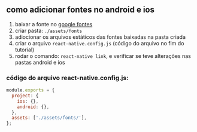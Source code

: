 ## como adicionar fontes no android e ios

1. baixar a fonte no [google fontes](https://fonts.google.com/)
2. criar pasta: `./assets/fonts`
3. adiocionar os arquivos estáticos das fontes baixadas na pasta criada
4. criar o arquivo `react-native.config.js` (código do arquivo no fim do tutorial)
5. rodar o comando: `react-native link`, e verificar se teve alterações nas pastas android e ios

### código do arquivo react-native.config.js:

```js
module.exports = {
  project: {
    ios: {},
    android: {},
  },
  assets: ['./assets/fonts/'],
};
```

